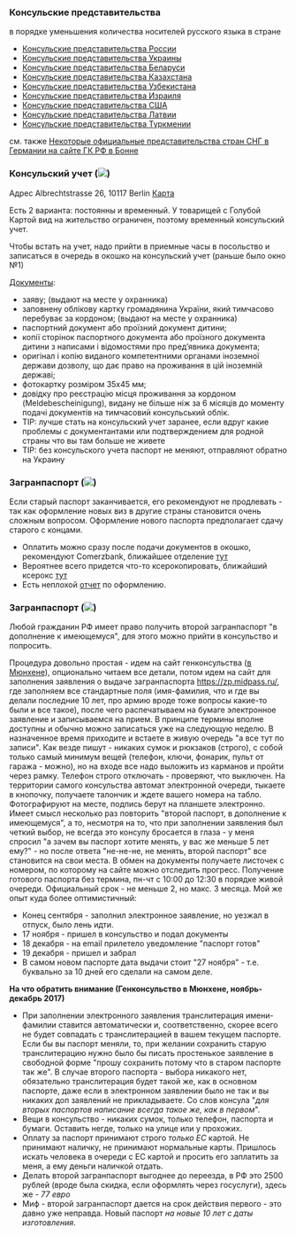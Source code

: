 ### Консульские представительства
в порядке уменьшения количества носителей русского языка в стране
* [Консульские представительства России](https://russische-botschaft.ru/ru/consulate/rkzu/)
* [Консульские представительства Украины](https://germany.mfa.gov.ua/ua/embassy/contacts)
* [Консульские представительства Беларуси](http://germany.mfa.gov.by/ru/konsul/ca63e249d6901135.html)
* [Консульские представительства Казахстана](http://www.botschaft-kaz.de/ru/index.php?option=com_content&view=article&id=25&Itemid=36)
* [Консульские представительства Узбекистана](https://www.uzbekistan.de/ru/konsularabteilungRU)
* [Консульские представительства Израиля](https://embassies.gov.il/berlin/ConsularServices/Pages/Kontakt-und-Oeffnungszeiten.aspx)
* [Консульские представительства США](https://de.usembassy.gov/embassy-consulates/)
* [Консульские представительства Латвии](https://www.mfa.gov.lv/de/)
* [Консульские представительства Туркмении](https://germany.tmembassy.gov.tm/ru/contacts)

см. также [Некоторые официальные представительства стран СНГ в Германии на сайте ГК РФ в Бонне](http://www.ruskonsulatbonn.de/ru/index.php/menu-kontakts.html?task=view&id=46)

### Консульский учет (![](https://raw.githubusercontent.com/ru-de/faq/master/files/ua.gif))
Адрес Albrechtstrasse 26, 10117 Berlin  [Карта](https://www.google.de/maps/place/Albrechtstra%C3%9Fe+26,+10117+Berlin/@52.5238574,13.3835722,17z/data=!3m1!4b1!4m2!3m1!1s0x47a851ea09f41bfb:0x23c74fb5f7a0c5da?hl=ru)

Есть 2 варианта: постоянны и временный. У товарищей с Голубой Картой вид на жительство ограничен, поэтому временный консульский учет.

Чтобы встать на учет, надо прийти в приемные часы в посольство и записаться в очередь в окошко на консульский учет (раньше было окно №1)

[Документы](http://germany.mfa.gov.ua/ua/consular-affairs/services/accounting/temporary):
- заяву; (выдают на месте у охранника)
- заповнену облікову картку громадянина України, який тимчасово перебуває за кордоном; (выдают на месте у охранника)
- паспортний документ або проїзний документ дитини;
- копії сторінок паспортного документа або проїзного документа дитини з написами і відомостями про пред’явника документа;
- оригінал і копію виданого компетентними органами іноземної держави дозволу, що дає право на проживання в цій іноземній державі;
- фотокартку розміром 35х45 мм;
- довідку про реєстрацію місця проживання за кордоном (Meldebescheinigung), видану не більше ніж за 6 місяців до моменту подачі документів на тимчасовий консульський облік.
- TIP: лучше стать на консульский учет заранее, если вдруг какие проблемы с документантами или подтверждением для родной страны что вы там больше не живете
- TIP: без консульского учета паспорт не меняют, отправляют обратно на Украину

### Загранпаспорт (![](https://raw.githubusercontent.com/ru-de/faq/master/files/ua.gif))
Если старый паспорт заканчивается, его рекомендуют не продлевать - так как оформление новых виз в другие страны становится очень сложным вопросом.
Оформление нового паспорта предполагает сдачу старого с концами.
- Оплатить можно сразу после подачи документов в окошко, рекомендуют Сomerzbank, ближайшее отделение [тут](https://www.google.de/maps/place/52%C2%B031%2724.4%22N+13%C2%B023%2702.8%22E/@52.5234585,13.3841032,19z/data=!3m1!4b1!4m2!3m1!1s0x0:0x0?hl=en)
- Вероятнее всего придется что-то ксерокопировать, ближайший ксерокс [тут](https://www.google.de/maps/place/52%C2%B031%2723.3%22N+13%C2%B022%2746.9%22E/@52.523131,13.379687,19z/data=!3m1!4b1!4m2!3m1!1s0x0:0x0?hl=en)
- Есть неплохой [отчет](https://www.facebook.com/groups/ukinim/permalink/1029186617126059/) по оформлению.


### Загранпаспорт (![](files/ru.gif))
Любой гражданин РФ имеет право получить второй загранпаспорт "в дополнение к имеющемуся", для этого можно прийти в консульство и попросить.

Процедура довольно простая - идем на сайт генконсульства ([в Мюнхене](https://rusconsmchn.mid.ru)), опционально читаем все детали, потом идем на сайт для заполнения заявления о выдаче загранпаспорта https://zp.midpass.ru/, где заполняем все стандартные поля (имя-фамилия, что и где вы делали последние 10 лет, про армию вроде тоже вопросы какие-то были и все такое), после чего распечатываем на бумаге электронное заявление и записываемся на прием. В принципе термины вполне доступны и обычно можно записаться уже на следующую неделю.
В назначенное время приходите и встаете в живую очередь "а все тут по записи". Как везде пишут - никаких сумок и рюкзаков (строго), с собой только самый минимум вещей (телефон, ключи, фонарик, пульт от гаража - можно), но на входе все надо выложить из карманов и пройти через рамку. Телефон строго отключать - проверяют, что выключен. На территории самого консульства автомат электронной очереди, тыкаете в кнопочку, получаете талончик и ждете вашего номера на табло.
Фотографируют на месте, подпись берут на планшете электронно. Имеет смысл несколько раз повторить "второй паспорт, в дополнение к имеющемуся", а то, несмотря на то, что при заполнении заявления был четкий выбор, не всегда это консулу бросается в глаза - у меня спросил "а зачем вы паспорт хотите менять, у вас же меньше 5 лет ему?" - но после ответа "не-не-не, не менять, второй паспорт" все становится на свои места. В обмен на документы получаете листочек с номером, по которому на сайте можно отследить прогресс. Получение готового паспорта без термина, пн-чт с 10:00 до 12:30 в порядке живой очереди. Официальный срок - не меньше 2, но макс. 3 месяца. Мой же опыт куда более оптимистичный:
- Конец сентября - заполнил электронное заявление, но уезжал в отпуск, было лень идти.
- 17 ноября - пришел в консульство и подал документы
- 18 декабря - на email прилетело уведомление "паспорт готов"
- 19 декабря - пришел и забрал
- В самом новом паспорте дата выдачи стоит "27 ноября" - т.е. буквально за 10 дней его сделали на самом деле.

**На что обратить внимание (Генконсульство в Мюнхене, ноябрь-декабрь 2017)**

* При заполнении электронного заявления транслитерация имени-фамилии ставится автоматически и, соответственно, скорее всего не будет совпадать с транслитерацией в вашем текущем паспорте. Если бы вы паспорт меняли, то, при желании сохранить старую транслитерацию нужно было бы писать простенькое заявление в свободной форме "прошу сохранить потому что в старом паспорте так же". В случае второго паспорта - выбора никакого нет, обязательно транслитерация будет такой же, как в основном паспорте, даже если в электронном заявлении было не так и вы никаких доп заявлений не прикладываете. Со слов консула "*для вторых паспортов написание всегда такое же, как в первом*".
* Вещи в консульство - никаких сумок, только телефон, паспорта и бумаги. Оставить негде, только на улице или у прохожих.
* Оплату за паспорт принимают строго *только ЕС* картой. Не принимают наличку, не принимают нормальные карты. Пришлось искать человека в очереди с ЕС картой и просить его заплатить за меня, а ему деньги наличкой отдать.
* Делать второй загранпаспорт выгоднее до переезда, в РФ это 2500 рублей (вроде была скидка, если оформлять через госуслуги), здесь же - *77 евро*
* Миф - второй загранпаспорт дается на срок действия первого - это давно уже неправда. Новый паспорт *на новые 10 лет с даты изготовления*.

